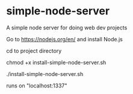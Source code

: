 # simple-node-server
A simple node server for doing web dev projects

Go to https://nodejs.org/en/ and install Node.js

cd to project directory

chmod +x install-simple-node-server.sh

./install-simple-node-server.sh

runs on "localhost:1337"
